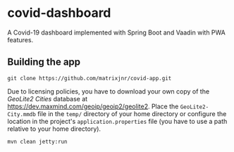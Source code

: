 # covid-dashboard

A Covid-19 dashboard implemented with Spring Boot and Vaadin with PWA features.

## Building the app

```
git clone https://github.com/matrixjnr/covid-app.git
```

Due to licensing policies, you have to download your own copy of the *GeoLite2 Cities* database at
https://dev.maxmind.com/geoip/geoip2/geolite2. Place the `GeoLite2-City.mmdb` file  in the `temp/`
directory of your home directory or configure the location in the project's
`application.properties` file (you have to use a path relative to your home directory).

```
mvn clean jetty:run
```
